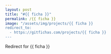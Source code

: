 ```yaml
---
layout: post
title: "#{{ ficha }}"
permalink: /{{ ficha }}
image: "/assets/img/projects/{{ ficha }}
redirect_to:
  - https://gitfichas.com/projects/{{ ficha }}
---
```


Redirect for {{ ficha }}
